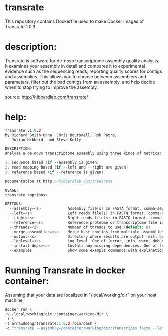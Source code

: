 # transrate

This repository contains Dockerfile used to make Docker images of Transrate 1.0.3

# description:

Transrate is software for de-novo transcriptome assembly quality analysis. It examines your assembly in detail and compares it to experimental evidence such as the sequencing reads, reporting quality scores for contigs and assemblies. This allows you to choose between assemblers and parameters, filter out the bad contigs from an assembly, and help decide when to stop trying to improve the assembly.

source: http://hibberdlab.com/transrate/

# help:

```h
Transrate v1.0.3
by Richard Smith-Unna, Chris Boursnell, Rob Patro,
   Julian Hibberd, and Steve Kelly

DESCRIPTION:
Analyse a de-novo transcriptome assembly using three kinds of metrics:

1. sequence based (if --assembly is given)
2. read mapping based (if --left and --right are given)
3. reference based (if --reference is given)

Documentation at http://hibberdlab.com/transrate

USAGE:
transrate <options>

OPTIONS:
  --assembly=<s>            Assembly file(s) in FASTA format, comma-separated
  --left=<s>                Left reads file(s) in FASTQ format, comma-separated
  --right=<s>               Right reads file(s) in FASTQ format, comma-separated
  --reference=<s>           Reference proteome or transcriptome file in FASTA format
  --threads=<i>             Number of threads to use (default: 8)
  --merge-assemblies=<s>    Merge best contigs from multiple assemblies into file
  --output=<s>              Directory where results are output (will be created) (default: transrate_results)
  --loglevel=<s>            Log level. One of [error, info, warn, debug] (default: info)
  --install-deps=<s>        Install any missing dependencies. One of [ref]
  --examples                Show some example commands with explanations
```

# Running Transrate in docker container:

Assuming that your data are localized in "/local/working/dir" on your host machine

```h
docker run \
-v /local/working/dir:/container/working/dir \
-i \
-t arnaudmeng/transrate:1.0.3 /bin/bash \
-c "transrate --assembly=/container/working/dir/Transcripts.fasta --left=/container/working/dir/left.fq --right=/container/working/dir/right.fq --output=/mnt/"```